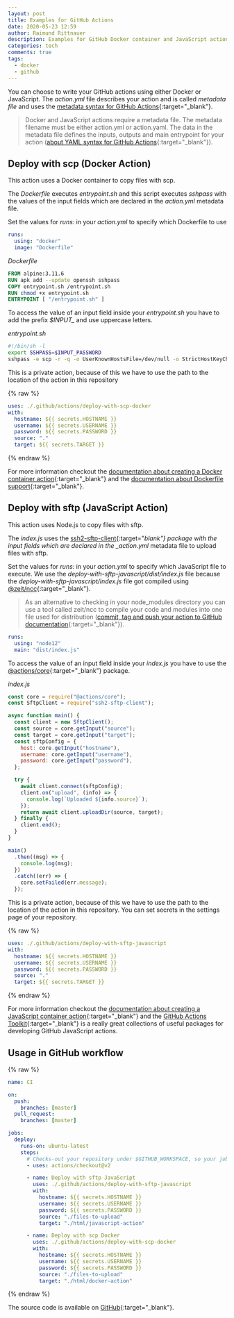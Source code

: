 ```yaml
---
layout: post
title: Examples for GitHub Actions
date: 2020-05-23 12:59
author: Raimund Rittnauer
description: Examples for GitHub Docker container and JavaScript actions
categories: tech
comments: true
tags:
  - docker
  - github
---
```


You can choose to write your GitHub actions using either Docker or JavaScript.
The _action.yml_ file describes your action and is called _metadata file_ and uses the [metadata syntax for GitHub Actions](https://help.github.com/en/actions/creating-actions/metadata-syntax-for-github-actions){:target="\_blank"}.

> Docker and JavaScript actions require a metadata file. The metadata filename must be either action.yml or action.yaml. The data in the metadata file defines the inputs, outputs and main entrypoint for your action ([about YAML syntax for GitHub Actions](https://help.github.com/en/actions/creating-actions/metadata-syntax-for-github-actions#about-yaml-syntax-for-github-actions){:target="\_blank"}).

## Deploy with scp (Docker Action)

This action uses a Docker container to copy files with scp.

The _Dockerfile_ executes _entrypoint.sh_ and this script executes _sshpass_ with the values of the input fields which are declared in the _action.yml_ metadata file.

Set the values for _runs:_ in your _action.yml_ to specify which Dockerfile to use

```yml
runs:
  using: "docker"
  image: "Dockerfile"
```

_Dockerfile_

```Dockerfile
FROM alpine:3.11.6
RUN apk add --update openssh sshpass
COPY entrypoint.sh /entrypoint.sh
RUN chmod +x entrypoint.sh
ENTRYPOINT [ "/entrypoint.sh" ]
```

To access the value of an input field inside your _entrypoint.sh_ you have to add the prefix _\$INPUT\__ and use uppercase letters.

_entrypoint.sh_

```bash
#!/bin/sh -l
export SSHPASS=$INPUT_PASSWORD
sshpass -e scp -r -q -o UserKnownHostsFile=/dev/null -o StrictHostKeyChecking=no $INPUT_SOURCE $INPUT_USERNAME@$INPUT_HOSTNAME:$INPUT_TARGET
```

This is a private action, because of this we have to use the path to the location of the action in this repository

{% raw %}
```yaml
uses: ./.github/actions/deploy-with-scp-docker
with:
  hostname: ${{ secrets.HOSTNAME }}
  username: ${{ secrets.USERNAME }}
  password: ${{ secrets.PASSWORD }}
  source: "."
  target: ${{ secrets.TARGET }}
```
{% endraw %}

For more information checkout the [documentation about creating a Docker container action](https://help.github.com/en/actions/creating-actions/creating-a-docker-container-action){:target="\_blank"} and the [documentation about Dockerfile support](https://help.github.com/en/actions/creating-actions/dockerfile-support-for-github-actions){:target="\_blank"}.

## Deploy with sftp (JavaScript Action)

This action uses Node.js to copy files with sftp.

The _index.js_ uses the [ssh2-sftp-client](https://www.npmjs.com/package/ssh2-sftp-client){:target="_blank"} package with the input fields which are declared in the \_action.yml_ metadata file to upload files with sftp.

Set the values for _runs:_ in your _action.yml_ to specify which JavaScript file to execute. We use the _deploy-with-sftp-javascript/dist/index.js_ file because the _deploy-with-sftp-javascript/index.js_ file got compiled using [@zeit/ncc](https://github.com/zeit/ncc){:target="\_blank"}.

> As an alternative to checking in your node_modules directory you can use a tool called zeit/ncc to compile your code and modules into one file used for distribution ([commit, tag and push your action to GitHub documentation](https://help.github.com/en/actions/creating-actions/creating-a-javascript-action#commit-tag-and-push-your-action-to-github){:target="\_blank"}).

```yml
runs:
  using: "node12"
  main: "dist/index.js"
```

To access the value of an input field inside your _index.js_ you have to use the [@actions/core](https://www.npmjs.com/package/@actions/core){:target="\_blank"} package.

_index.js_

```js
const core = require("@actions/core");
const SftpClient = require("ssh2-sftp-client");

async function main() {
  const client = new SftpClient();
  const source = core.getInput("source");
  const target = core.getInput("target");
  const sftpConfig = {
    host: core.getInput("hostname"),
    username: core.getInput("username"),
    password: core.getInput("password"),
  };

  try {
    await client.connect(sftpConfig);
    client.on("upload", (info) => {
      console.log(`Uploaded ${info.source}`);
    });
    return await client.uploadDir(source, target);
  } finally {
    client.end();
  }
}

main()
  .then((msg) => {
    console.log(msg);
  })
  .catch((err) => {
    core.setFailed(err.message);
  });
```

This is a private action, because of this we have to use the path to the location of the action in this repository.
You can set secrets in the settings page of your repository.

{% raw %}
```yaml
uses: ./.github/actions/deploy-with-sftp-javascript
with:
  hostname: ${{ secrets.HOSTNAME }}
  username: ${{ secrets.USERNAME }}
  password: ${{ secrets.PASSWORD }}
  source: "."
  target: ${{ secrets.TARGET }}
```
{% endraw %}

For more information checkout the [documentation about creating a JavaScript container action](https://help.github.com/en/actions/creating-actions/creating-a-javascript-action){:target="\_blank"} and the [GitHub Actions Toolkit](https://github.com/actions/toolkit){:target="\_blank"} is a really great collections of useful packages for developing GitHub JavaScript actions.

## Usage in GitHub workflow

{% raw %}
```yml
name: CI

on:
  push:
    branches: [master]
  pull_request:
    branches: [master]

jobs:
  deploy:
    runs-on: ubuntu-latest
    steps:
      # Checks-out your repository under $GITHUB_WORKSPACE, so your job can access it
      - uses: actions/checkout@v2

      - name: Deploy with sftp JavaScript
        uses: ./.github/actions/deploy-with-sftp-javascript
        with:
          hostname: ${{ secrets.HOSTNAME }}
          username: ${{ secrets.USERNAME }}
          password: ${{ secrets.PASSWORD }}
          source: "./files-to-upload"
          target: "./html/javascript-action"

      - name: Deploy with scp Docker
        uses: ./.github/actions/deploy-with-scp-docker
        with:
          hostname: ${{ secrets.HOSTNAME }}
          username: ${{ secrets.USERNAME }}
          password: ${{ secrets.PASSWORD }}
          source: "./files-to-upload"
          target: "./html/docker-action"
```
{% endraw %}

The source code is available on [GitHub](https://github.com/raaaimund/github-actions-example){:target="\_blank"}.
